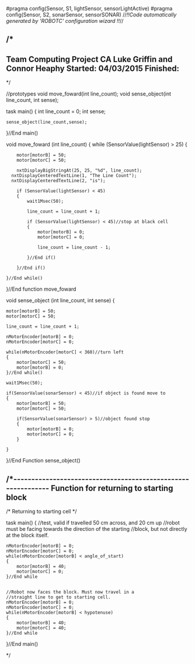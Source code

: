 #pragma config(Sensor, S1,     lightSensor,    sensorLightActive)
#pragma config(Sensor, S2,     sonarSensor,    sensorSONAR)
//*!!Code automatically generated by 'ROBOTC' configuration wizard               !!*//

/* 
-----------------------------------
Team Computing Project CA
Luke Griffin and Connor Heaphy
Started: 04/03/2015
Finished:
-----------------------------------
*/


//prototypes
void move_foward(int line_count);
void sense_object(int line_count, int sense);


task main()
{
	int line_count = 0;
	int sense;
	
	sense_object(line_count,sense);
	
}//End main()

void move_foward (int line_count)
{
	while (SensorValue(lightSensor) > 25)
	{
		
		motor[motorB] = 50;
		motor[motorC] = 50;
		
		nxtDisplayBigStringAt(25, 25, "%d", line_count);
	  nxtDisplayCenteredTextLine(1, "The Line Count");
	  nxtDisplayCenteredTextLine(2, "is");
	  
		if (SensorValue(lightSensor) < 45)
		{
			wait1Msec(50);
			
			line_count = line_count + 1;
			
			if (SensorValue(lightSensor) < 45)//stop at black cell
			{
				motor[motorB] = 0;
				motor[motorC] = 0;
				
				line_count = line_count - 1;	
				
			}//End if()
			
		}//End if()
		
	}//End while()
	
}//End function move_foward

void sense_object (int line_count, int sense)
{
	
	motor[motorB] = 50;
	motor[motorC] = 50;
	
	line_count = line_count + 1;
	
	nMotorEncoder[motorB] = 0;
	nMotorEncoder[motorC] = 0;
	
	while(nMotorEncoder[motorC] < 360)//turn left
	{
		motor[motorC] = 50;
		motor[motorB] = 0;
	}//End while()
			
	wait1Msec(50);
			
	if(SensorValue(sonarSensor) < 45)//if object is found move to
	{
		motor[motorB] = 50;
		motor[motorC] = 50;
		
		if(SensorValue(sonarSensor) > 5)//object found stop
		{
			motor[motorB] = 0;
			motor[motorC] = 0;
		}

	}
			
	
			
}//End Function sense_object()





/*-------------------------------------------------------------
Function for returning to starting block
---------------------------------------------------------------

/* Returning to starting cell
*/

task main()
{
	//test, valid if travelled 50 cm across, and 20 cm up
	//robot must be facing towards the direction of the starting
	//block, but not directly at the block itself.
	
	nMotorEncoder[motorB] = 0;
	nMotorEncoder[motorC] = 0;
	while(nMotorEncoder[motorB] < angle_of_start)
	{
		motor[motorB] = 40;
		motor[motorC] = 0;
	}//End while
	
	
	//Robot now faces the block. Must now travel in a 
	//straight line to get to starting cell.
	nMotorEncoder[motorB] = 0;
	nMotorEncoder[motorC] = 0;
	while(nMotorEncoder[motorB] < hypotenuse)
	{
		motor[motorB] = 40;
		motor[motorC] = 40;
	}//End while

}//End main()	

*/
